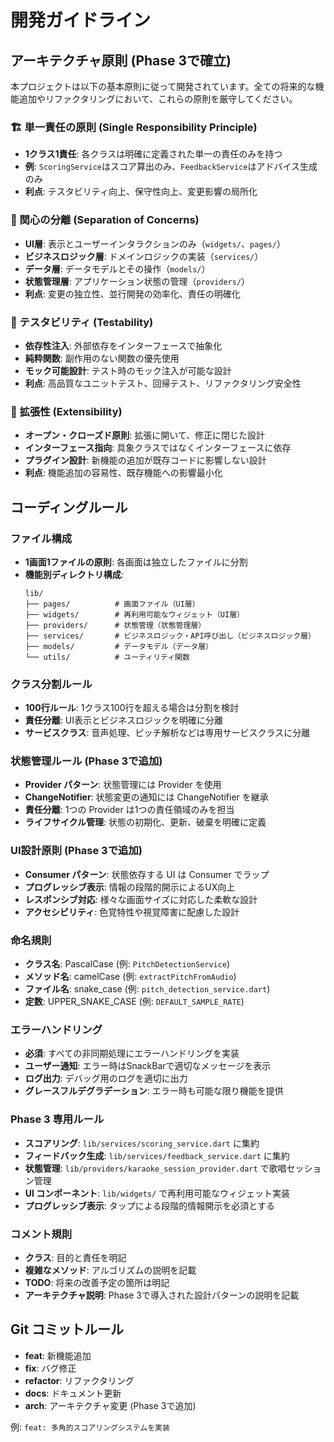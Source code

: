 # 開発ガイドライン

## アーキテクチャ原則 (Phase 3で確立)

本プロジェクトは以下の基本原則に従って開発されています。全ての将来的な機能追加やリファクタリングにおいて、これらの原則を厳守してください。

### 🏗️ 単一責任の原則 (Single Responsibility Principle)
- **1クラス1責任**: 各クラスは明確に定義された単一の責任のみを持つ
- **例**: `ScoringService`はスコア算出のみ、`FeedbackService`はアドバイス生成のみ
- **利点**: テスタビリティ向上、保守性向上、変更影響の局所化

### 🔄 関心の分離 (Separation of Concerns)
- **UI層**: 表示とユーザーインタラクションのみ（`widgets/`、`pages/`）
- **ビジネスロジック層**: ドメインロジックの実装（`services/`）
- **データ層**: データモデルとその操作（`models/`）
- **状態管理層**: アプリケーション状態の管理（`providers/`）
- **利点**: 変更の独立性、並行開発の効率化、責任の明確化

### 🧪 テスタビリティ (Testability)
- **依存性注入**: 外部依存をインターフェースで抽象化
- **純粋関数**: 副作用のない関数の優先使用
- **モック可能設計**: テスト時のモック注入が可能な設計
- **利点**: 高品質なユニットテスト、回帰テスト、リファクタリング安全性

### 🔧 拡張性 (Extensibility)
- **オープン・クローズド原則**: 拡張に開いて、修正に閉じた設計
- **インターフェース指向**: 具象クラスではなくインターフェースに依存
- **プラグイン設計**: 新機能の追加が既存コードに影響しない設計
- **利点**: 機能追加の容易性、既存機能への影響最小化

## コーディングルール

### ファイル構成
- **1画面1ファイルの原則**: 各画面は独立したファイルに分割
- **機能別ディレクトリ構成**:
  ```
  lib/
  ├── pages/          # 画面ファイル（UI層）
  ├── widgets/        # 再利用可能なウィジェット（UI層）
  ├── providers/      # 状態管理（状態管理層）
  ├── services/       # ビジネスロジック・API呼び出し（ビジネスロジック層）
  ├── models/         # データモデル（データ層）
  └── utils/          # ユーティリティ関数
  ```

### クラス分割ルール
- **100行ルール**: 1クラス100行を超える場合は分割を検討
- **責任分離**: UI表示とビジネスロジックを明確に分離
- **サービスクラス**: 音声処理、ピッチ解析などは専用サービスクラスに分離

### 状態管理ルール (Phase 3で追加)
- **Provider パターン**: 状態管理には Provider を使用
- **ChangeNotifier**: 状態変更の通知には ChangeNotifier を継承
- **責任分離**: 1つの Provider は1つの責任領域のみを担当
- **ライフサイクル管理**: 状態の初期化、更新、破棄を明確に定義

### UI設計原則 (Phase 3で追加)
- **Consumer パターン**: 状態依存する UI は Consumer でラップ
- **プログレッシブ表示**: 情報の段階的開示によるUX向上
- **レスポンシブ対応**: 様々な画面サイズに対応した柔軟な設計
- **アクセシビリティ**: 色覚特性や視覚障害に配慮した設計

### 命名規則
- **クラス名**: PascalCase (例: `PitchDetectionService`)
- **メソッド名**: camelCase (例: `extractPitchFromAudio`)
- **ファイル名**: snake_case (例: `pitch_detection_service.dart`)
- **定数**: UPPER_SNAKE_CASE (例: `DEFAULT_SAMPLE_RATE`)

### エラーハンドリング
- **必須**: すべての非同期処理にエラーハンドリングを実装
- **ユーザー通知**: エラー時はSnackBarで適切なメッセージを表示
- **ログ出力**: デバッグ用のログを適切に出力
- **グレースフルデグラデーション**: エラー時も可能な限り機能を提供

### Phase 3 専用ルール
- **スコアリング**: `lib/services/scoring_service.dart` に集約
- **フィードバック生成**: `lib/services/feedback_service.dart` に集約
- **状態管理**: `lib/providers/karaoke_session_provider.dart` で歌唱セッション管理
- **UI コンポーネント**: `lib/widgets/` で再利用可能なウィジェット実装
- **プログレッシブ表示**: タップによる段階的情報開示を必須とする

### コメント規則
- **クラス**: 目的と責任を明記
- **複雑なメソッド**: アルゴリズムの説明を記載
- **TODO**: 将来の改善予定の箇所は明記
- **アーキテクチャ説明**: Phase 3で導入された設計パターンの説明を記載

## Git コミットルール
- **feat**: 新機能追加
- **fix**: バグ修正
- **refactor**: リファクタリング
- **docs**: ドキュメント更新
- **arch**: アーキテクチャ変更 (Phase 3で追加)

例: `feat: 多角的スコアリングシステムを実装`